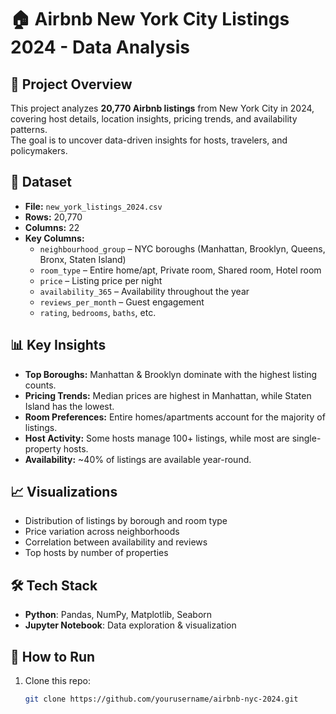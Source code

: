 # 🏠 Airbnb New York City Listings 2024 - Data Analysis

## 📌 Project Overview
This project analyzes **20,770 Airbnb listings** from New York City in 2024, covering host details, location insights, pricing trends, and availability patterns.  
The goal is to uncover data-driven insights for hosts, travelers, and policymakers.

## 📂 Dataset
- **File:** `new_york_listings_2024.csv`
- **Rows:** 20,770  
- **Columns:** 22  
- **Key Columns:**
  - `neighbourhood_group` – NYC boroughs (Manhattan, Brooklyn, Queens, Bronx, Staten Island)  
  - `room_type` – Entire home/apt, Private room, Shared room, Hotel room  
  - `price` – Listing price per night  
  - `availability_365` – Availability throughout the year  
  - `reviews_per_month` – Guest engagement  
  - `rating`, `bedrooms`, `baths`, etc.  

## 📊 Key Insights
- **Top Boroughs:** Manhattan & Brooklyn dominate with the highest listing counts.  
- **Pricing Trends:** Median prices are highest in Manhattan, while Staten Island has the lowest.  
- **Room Preferences:** Entire homes/apartments account for the majority of listings.  
- **Host Activity:** Some hosts manage 100+ listings, while most are single-property hosts.  
- **Availability:** ~40% of listings are available year-round.  

## 📈 Visualizations
- Distribution of listings by borough and room type  
- Price variation across neighborhoods  
- Correlation between availability and reviews  
- Top hosts by number of properties  

## 🛠️ Tech Stack
- **Python**: Pandas, NumPy, Matplotlib, Seaborn  
- **Jupyter Notebook**: Data exploration & visualization  

## 🚀 How to Run
1. Clone this repo:  
   ```bash
   git clone https://github.com/yourusername/airbnb-nyc-2024.git
